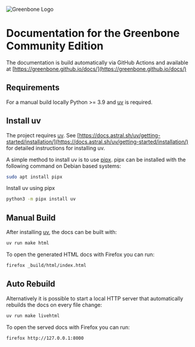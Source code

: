 ![Greenbone Logo](https://www.greenbone.net/wp-content/uploads/greenbone-logo-2025-300x77.png)

# Documentation for the Greenbone Community Edition

The documentation is build automatically via GitHub Actions and available at
[https://greenbone.github.io/docs/](https://greenbone.github.io/docs/)

## Requirements

For a manual build locally Python >= 3.9 and [uv] is required.

## Install uv

The project requires [uv]. See [https://docs.astral.sh/uv/getting-started/installation/](https://docs.astral.sh/uv/getting-started/installation/)
for detailed instructions for installing uv.

A simple method to install uv is to use [pipx]. pipx can be installed with
the following command on Debian based systems:

```sh
sudo apt install pipx
```

Install uv using pipx

```sh
python3 -m pipx install uv
```

## Manual Build

After installing [uv], the docs can be built with:

```sh
uv run make html
```

To open the generated HTML docs with Firefox you can run:

```sh
firefox _build/html/index.html
```

## Auto Rebuild

Alternatively it is possible to start a local HTTP server that automatically
rebuilds the docs on every file change:

```sh
uv run make livehtml
```

To open the served docs with Firefox you can run:

```sh
firefox http://127.0.0.1:8000
```

[uv]: https://docs.astral.sh/uv/
[pipx]: https://pipx.pypa.io/stable/
